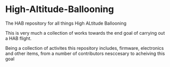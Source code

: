 # High-Altitude-Ballooning
The HAB repository for all things High ALtitude Ballooning

This is very much a collection of works towards the end goal of carrying out a HAB flight.

Being a collection of activites this repository includes, firmware, electronics  and other items, from a number of contributors nesccesary to acheiving this goal

